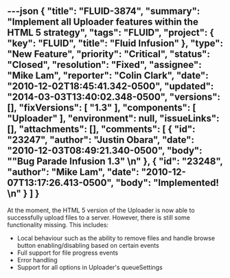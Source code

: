 ---json
{
  "title": "FLUID-3874",
  "summary": "Implement all Uploader features within the HTML 5 strategy",
  "tags": "FLUID",
  "project": {
    "key": "FLUID",
    "title": "Fluid Infusion"
  },
  "type": "New Feature",
  "priority": "Critical",
  "status": "Closed",
  "resolution": "Fixed",
  "assignee": "Mike Lam",
  "reporter": "Colin Clark",
  "date": "2010-12-02T18:45:41.342-0500",
  "updated": "2014-03-03T13:40:02.348-0500",
  "versions": [],
  "fixVersions": [
    "1.3"
  ],
  "components": [
    "Uploader"
  ],
  "environment": null,
  "issueLinks": [],
  "attachments": [],
  "comments": [
    {
      "id": "23247",
      "author": "Justin Obara",
      "date": "2010-12-03T08:49:21.340-0500",
      "body": "\"Bug Parade Infusion 1.3\"&#x20;\n"
    },
    {
      "id": "23248",
      "author": "Mike Lam",
      "date": "2010-12-07T13:17:26.413-0500",
      "body": "Implemented!&#x20;\n"
    }
  ]
}
---
At the moment, the HTML 5 version of the Uploader is now able to successfully upload files to a server. However, there is still some functionality missing. This includes:

* Local behaviour such as the ability to remove files and handle browse button enabling/disabling based on certain events
* Full support for file progress events
* Error handling
* Support for all options in Uploader's queueSettings

        